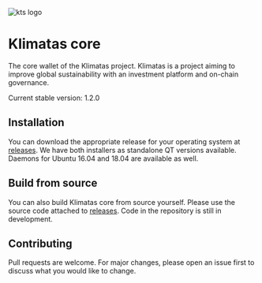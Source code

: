 ![kts logo][logo]
# Klimatas core

The core wallet of the Klimatas project. Klimatas is a project aiming to improve global sustainability with an investment platform and on-chain governance.

Current stable version: 1.2.0

## Installation

You can download the appropriate release for your operating system at [releases](https://github.com/klimatas/klimatas-core/releases). We have both installers as standalone QT versions available. Daemons for Ubuntu 16.04 and 18.04 are available as well.

## Build from source

You can also build Klimatas core from source yourself. Please use the source code attached to [releases](https://github.com/klimatas/klimatas-core/releases). Code in the repository is still in development.

## Contributing
Pull requests are welcome. For major changes, please open an issue first to discuss what you would like to change.

[logo]: http://klimatas.com/bitcoin.png "Klimatas logo"